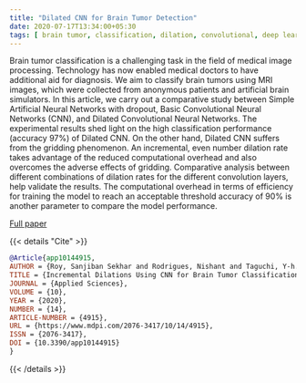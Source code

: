 ```yaml
---
title: "Dilated CNN for Brain Tumor Detection"
date: 2020-07-17T13:34:00+05:30
tags: [ brain tumor, classification, dilation, convolutional, deep learning]
---
```

Brain tumor classification is a challenging task in the field of medical image processing. Technology has now enabled medical doctors to have additional aid for diagnosis. We aim to classify brain tumors using MRI images, which were collected from anonymous patients and artificial brain simulators. In this article, we carry out a comparative study between Simple Artificial Neural Networks with dropout, Basic Convolutional Neural Networks (CNN), and Dilated Convolutional Neural Networks. The experimental results shed light on the high classification performance (accuracy 97%) of Dilated CNN. On the other hand, Dilated CNN suffers from the gridding phenomenon. An incremental, even number dilation rate takes advantage of the reduced computational overhead and also overcomes the adverse effects of gridding. Comparative analysis between different combinations of dilation rates for the different convolution layers, help validate the results. The computational overhead in terms of efficiency for training the model to reach an acceptable threshold accuracy of 90% is another parameter to compare the model performance. 

[Full paper](https://www.mdpi.com/2076-3417/10/14/4915/htm)

{{< details "Cite" >}}
```bibtex
@Article{app10144915,
AUTHOR = {Roy, Sanjiban Sekhar and Rodrigues, Nishant and Taguchi, Y-h.},
TITLE = {Incremental Dilations Using CNN for Brain Tumor Classification},
JOURNAL = {Applied Sciences},
VOLUME = {10},
YEAR = {2020},
NUMBER = {14},
ARTICLE-NUMBER = {4915},
URL = {https://www.mdpi.com/2076-3417/10/14/4915},
ISSN = {2076-3417},
DOI = {10.3390/app10144915}
}
```
{{< /details >}}

